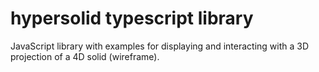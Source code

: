 hypersolid typescript library
==========

JavaScript library with examples for displaying and interacting with a 3D projection of a 4D solid (wireframe).
